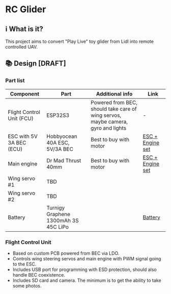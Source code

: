 # RC Glider
## ℹ️ What is it?
This project aims to convert "Play Live" toy glider from Lidl into remote controlled UAV.

## 📚 Design [DRAFT]

### Part list
| Component 	| Part 	|  Additional info	|  Link |
|---	|---	|---	|---	|
| Flight Control Unit (FCU) | ESP32S3	| Powered from BEC, should take care of wing servos, maybe camera, gyro and lights | - |
| ESC with 5V 3A BEC (ECU) |  Hobbyocean 40A ESC, 5V/3A BEC |   Best to buy with motor | [ESC + Engine set](https://pl.aliexpress.com/item/1005006107745151.html)|
| Main engine |  Dr Mad Thrust 40mm 	|  Best to buy with motor	| [ESC + Engine set](https://pl.aliexpress.com/item/1005006107745151.html) |
| Wing servo #1 | TBD	|  	|  	|
| Wing servo #2 | TBD |  	|  	|
| Battery | Turnigy Graphene 1300mAh 3S 45C LiPo |  	| [Battery](https://hobbyking.com/en_us/graphene-1300mah-3s-45c-w-xt60.html)	|

### Flight Control Unit
- Based on custom PCB powered from BEC via LDO.
- Controls wing steering servos and main engine with PWM signal going to the ESC.
- Includes USB port for programming with ESD protection, should also handle BEC coexistence.
- Includes SD card and camera. The minimum is to get the ability to take some photos.
